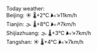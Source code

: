 Today weather:  
Beijing: ☀️ 🌡️+2°C 🌬️↘11km/h  
Tianjin: 🌫  🌡️+8°C 🌬️↗7km/h  
Shijiazhuang: 🌫  🌡️+3°C 🌬️↘7km/h  
Tangshan: ☀️ 🌡️+4°C 🌬️↘7km/h  
